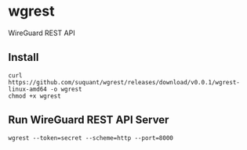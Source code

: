 # wgrest
WireGuard REST API

## Install

```
curl https://github.com/suquant/wgrest/releases/download/v0.0.1/wgrest-linux-amd64 -o wgrest
chmod +x wgrest
```

## Run WireGuard REST API Server

```
wgrest --token=secret --scheme=http --port=8000
```